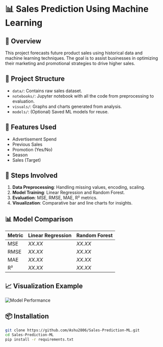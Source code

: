 # 📊 Sales Prediction Using Machine Learning

## 🧠 Overview
This project forecasts future product sales using historical data and machine learning techniques. The goal is to assist businesses in optimizing their marketing and promotional strategies to drive higher sales.

## 📁 Project Structure
- `data/`: Contains raw sales dataset.
- `notebooks/`: Jupyter notebook with all the code from preprocessing to evaluation.
- `visuals/`: Graphs and charts generated from analysis.
- `models/`: (Optional) Saved ML models for reuse.

## 📌 Features Used
- Advertisement Spend
- Previous Sales
- Promotion (Yes/No)
- Season
- Sales (Target)

## 🚀 Steps Involved
1. **Data Preprocessing**: Handling missing values, encoding, scaling.
2. **Model Training**: Linear Regression and Random Forest.
3. **Evaluation**: MSE, RMSE, MAE, R² metrics.
4. **Visualization**: Comparative bar and line charts for insights.

## 📊 Model Comparison
| Metric | Linear Regression | Random Forest |
|--------|-------------------|----------------|
| MSE    | *XX.XX*           | *XX.XX*        |
| RMSE   | *XX.XX*           | *XX.XX*        |
| MAE    | *XX.XX*           | *XX.XX*        |
| R²     | *XX.XX*           | *XX.XX*        |

## 📈 Visualization Example
![Model Performance](visuals/store_ad_spend_vs_sales.png)

## 📦 Installation
```bash
git clone https://github.com/Ashu2806/Sales-Prediction-ML.git
cd Sales-Prediction-ML
pip install -r requirements.txt

